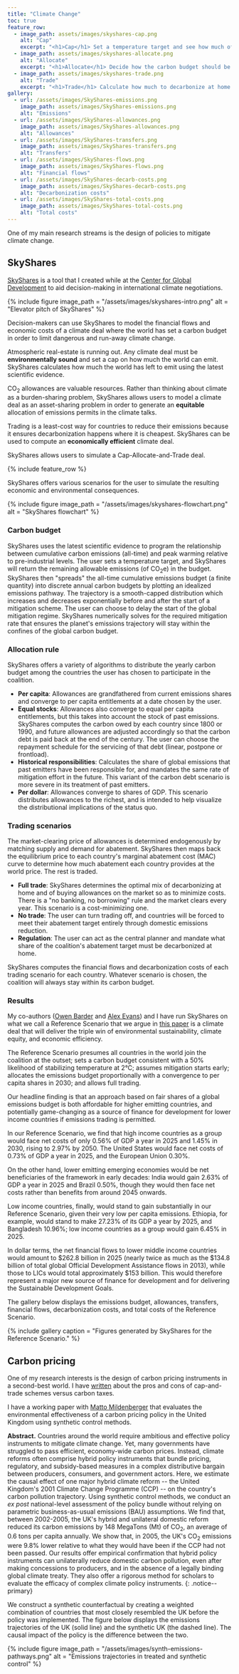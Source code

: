```yaml
---
title: "Climate Change"
toc: true
feature_row:
  - image_path: assets/images/skyshares-cap.png
    alt: "Cap"
    excerpt: "<h1>Cap</h1> Set a temperature target and see how much of the carbon budget we have left"
  - image_path: assets/images/skyshares-allocate.png
    alt: "Allocate"
    excerpt: "<h1>Allocate</h1> Decide how the carbon budget should be shared among countries"
  - image_path: assets/images/skyshares-trade.png
    alt: "Trade"
    excerpt: "<h1>Trade</h1> Calculate how much to decarbonize at home and how many allowances to buy"
gallery:
  - url: /assets/images/SkyShares-emissions.png
    image_path: assets/images/SkyShares-emissions.png
    alt: "Emissions"
  - url: /assets/images/SkyShares-allowances.png
    image_path: assets/images/SkyShares-allowances.png
    alt: "Allowances"
  - url: /assets/images/SkyShares-transfers.png
    image_path: assets/images/SkyShares-transfers.png
    alt: "Transfers"
  - url: /assets/images/SkyShares-flows.png
    image_path: assets/images/SkyShares-flows.png
    alt: "Financial flows"
  - url: /assets/images/SkyShares-decarb-costs.png
    image_path: assets/images/SkyShares-decarb-costs.png
    alt: "Decarbonization costs"
  - url: /assets/images/SkyShares-total-costs.png
    image_path: assets/images/SkyShares-total-costs.png
    alt: "Total costs"
---
```


One of my main research streams is the design of policies to mitigate climate change.

## SkyShares

[SkyShares](http://www.skyshares.org/) is a tool that I created while at the [Center for Global Development](https://www.cgdev.org/) to aid decision-making in international climate negotiations.

{% include figure 
  image_path = "/assets/images/skyshares-intro.png" 
  alt = "Elevator pitch of SkyShares" %}

Decision-makers can use SkyShares to model the financial flows and economic costs of a climate deal where the world has set a carbon budget in order to limit dangerous and run-away climate change.

Atmospheric real-estate is running out. Any climate deal must be **environmentally sound** and set a cap on how much the world can emit. SkyShares calculates how much the world has left to emit using the latest scientific evidence.

CO<sub>2</sub> allowances are valuable resources. Rather than thinking about climate as a burden-sharing problem, SkyShares allows users to model a climate deal as an asset-sharing problem in order to generate an **equitable** allocation of emissions permits in the climate talks. 

Trading is a least-cost way for countries to reduce their emissions because it ensures decarbonization happens where it is cheapest. SkyShares can be used to compute an **economically efficient** climate deal.

SkyShares allows users to simulate a Cap-Allocate-and-Trade deal.

{% include feature_row %}

SkyShares offers various scenarios for the user to simulate the resulting economic and environmental consequences.

{% include figure 
  image_path = "/assets/images/skyshares-flowchart.png" 
  alt = "SkyShares flowchart" %}

### Carbon budget
SkyShares uses the latest scientific evidence to program the relationship between cumulative carbon emissions (all-time) and peak warming relative to pre-industrial levels. The user sets a temperature target, and SkyShares will return the remaining allowable emissions (of CO<sub>2</sub>e) in the budget. SkyShares then "spreads" the all-time cumulative emissions budget (a finite quantity) into discrete annual carbon budgets by plotting an idealized emissions pathway. The trajectory is a smooth-capped distribution which increases and decreases exponentially before and after the start of a mitigation scheme. The user can choose to delay the start of the global mitigation regime. SkyShares numerically solves for the required mitigation rate that ensures the planet's emissions trajectory will stay within the confines of the global carbon budget.

### Allocation rule
SkyShares offers a variety of algorithms to distribute the yearly carbon budget among the countries the user has chosen to participate in the coalition.

  * **Per capita**: Allowances are grandfathered from current emissions shares and converge to per capita entitlements at a date chosen by the user.
  * **Equal stocks**: Allowances also converge to equal per capita entitlements, but this takes into account the stock of past emissions. SkyShares computes the carbon owed by each country since 1800 or 1990, and future allowances are adjusted accordingly so that the carbon debt is paid back at the end of the century. The user can choose the repayment schedule for the servicing of that debt (linear, postpone or frontload).
  * **Historical responsibilities**: Calculates the share of global emissions that past emitters have been responsible for, and mandates the same rate of mitigation effort in the future. This variant of the carbon debt scenario is more severe in its treatment of past emitters.
  * **Per dollar**: Allowances converge to shares of GDP. This scenario distributes allowances to the richest, and is intended to help visualize the distributional implications of the status quo.

### Trading scenarios

The market-clearing price of allowances is determined endogenously by matching supply and demand for abatement. SkyShares then maps back the equilibrium price to each country's marginal abatement cost (MAC) curve to determine how much abatement each country provides at the world price. The rest is traded.

  * **Full trade**: SkyShares determines the optimal mix of decarbonizing at home and of buying allowances on the market so as to minimize costs. There is a "no banking, no borrowing" rule and the market clears every year. This scenario is a cost-minimizing one.
  * **No trade**: The user can turn trading off, and countries will be forced to meet their abatement target entirely through domestic emissions reduction.
  * **Regulation**: The user can act as the central planner and mandate what share of the coalition's abatement target must be decarbonized at home.

SkyShares computes the financial flows and decarbonization costs of each trading scenario for each
country. Whatever scenario is chosen, the coalition will always stay within its carbon budget.

### Results

My co-authors ([Owen Barder](https://www.owen.org/) and [Alex Evans](https://cic.nyu.edu/people/alex-evans)) and I have run SkyShares on what we call a Reference Scenario that we argue in [this paper](https://www.cgdev.org/publication/skyshares-modelling-economic-implications-future-global-emissions-budget) is a climate deal that will deliver the triple win of environmental sustainability, climate equity, and economic efficiency.

The Reference Scenario presumes all countries in the world join the coalition at the outset; sets a carbon budget consistent with a 50% likelihood of stabilizing temperature at 2°C; assumes mitigation starts early; allocates the emissions budget proportionally with a convergence to per capita shares in 2030; and allows full trading.

Our headline finding is that an approach based on fair shares of a global emissions budget is both affordable for higher emitting countries, and potentially game-changing as a source of finance for development for lower income countries if emissions trading is permitted.

In our Reference Scenario, we find that high income countries as a group would face net costs of only 0.56% of GDP a year in 2025 and 1.45% in 2030, rising to 2.97% by 2050. The United States would face net costs of 0.73% of GDP a year in 2025, and the European Union 0.30%. 

On the other hand, lower emitting emerging economies would be net beneficiaries of the framework in early decades: India would gain 2.63% of GDP a year in 2025 and Brazil 0.50%, though they would then face net costs rather than benefits from around 2045 onwards.

Low income countries, finally, would stand to gain substantially in our Reference Scenario, given their very low per capita emissions. Ethiopia, for example, would stand to make 27.23% of its GDP a year by 2025, and Bangladesh 10.96%; low income countries as a group would gain 6.45% in 2025.

In dollar terms, the net financial flows to lower middle income countries would amount to $262.8 billion in 2025 (nearly twice as much as the $134.8 billion of total global Official Development Assistance flows in 2013), while those to LICs would total approximately $153 billion. This would therefore represent a major new source of finance for development and for delivering the Sustainable Development Goals.

The gallery below displays the emissions budget, allowances, transfers, financial flows, decarbonization costs, and total costs of the Reference Scenario.

{% include gallery 
  caption = "Figures generated by SkyShares for the Reference Scenario." %}

## Carbon pricing

One of my research interests is the design of carbon pricing instruments in a second-best world. I have [written](https://www.cgdev.org/blog/global-carbon-tax-or-cap-and-trade-part-1-economic-arguments) about the pros and cons of cap-and-trade schemes versus carbon taxes.

I have a working paper with [Matto Mildenberger](https://www.mattomildenberger.com/) that evaluates the environmental effectiveness of a carbon pricing policy in the United Kingdom using synthetic control methods.

**Abstract.**
Countries around the world require ambitious and effective policy instruments to mitigate climate change. Yet, many governments have struggled to pass efficient, economy-wide carbon prices. Instead, climate reforms often comprise hybrid policy instruments that bundle pricing, regulatory, and subsidy-based measures in a complex distributive bargain between producers, consumers, and government actors. Here, we estimate the causal effect of one major hybrid climate reform -- the United Kingdom's 2001 Climate Change Programme (CCP) -- on the country's carbon pollution trajectory. Using synthetic control methods, we conduct an <i>ex post</i> national-level assessment of the policy bundle without relying on parametric business-as-usual emissions (BAU) assumptions. We find that, between 2002-2005, the UK's hybrid and unilateral domestic reform reduced its carbon emissions by 148 MegaTons (Mt) of CO<sub>2</sub>, an average of 0.6 tons per capita annually. We show that, in 2005, the UK's CO<sub>2</sub> emissions were 9.8% lower relative to what they would have been if the CCP had not been passed. Our results offer empirical confirmation that hybrid policy instruments can unilaterally reduce domestic carbon pollution, even after making concessions to producers, and in the absence of a legally binding global climate treaty. They also offer a rigorous method for scholars to evaluate the efficacy of complex climate policy instruments.
{: .notice--primary}

We construct a synthetic counterfactual by creating a weighted combination of countries that most closely resembled the UK before the policy was implemented. The figure below displays the emissions trajectories of the UK (solid line) and the synthetic UK (the dashed line). The causal impact of the policy is the difference between the two.

{% include figure 
  image_path = "/assets/images/synth-emissions-pathways.png" 
  alt = "Emissions trajectories in treated and synthetic control" %}